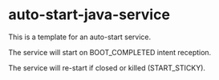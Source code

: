 # auto-start-java-service

This is a template for an auto-start service.

The service will start on BOOT_COMPLETED intent reception.

The service will re-start if closed or killed (START_STICKY).
